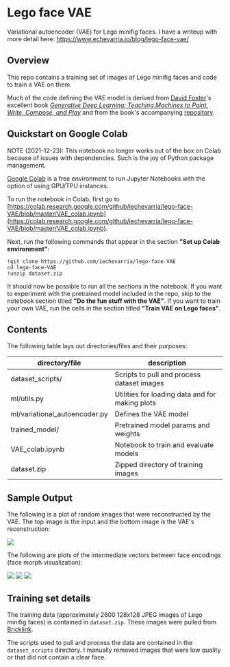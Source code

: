 # Lego face VAE

Variational autoencoder (VAE) for Lego minifig faces. I have a writeup with more
detail here: https://www.echevarria.io/blog/lego-face-vae/

## Overview

This repo contains a training set of images of Lego minifig faces and code to
train a VAE on them. 

Much of the code defining the VAE model is derived from 
[David Foster](https://github.com/davidADSP)'s excellent book
[*Generative Deep Learning: Teaching Machines to Paint, Write, Compose, and Play*](https://www.amazon.com/Generative-Deep-Learning-Teaching-Machines/dp/1492041947) and from the book's
accompanying [repository](https://github.com/davidADSP/GDL_code).

## Quickstart on Google Colab

NOTE (2021-12-23): This notebook no longer works out of the box on Colab because of issues with dependencies. Such is the joy of Python package management.

[Google Colab](https://colab.research.google.com/) is a free environment to run
Jupyter Notebooks with the option of using GPU/TPU instances.

To run the notebook in Colab, first go to
[https://colab.research.google.com/github/iechevarria/lego-face-VAE/blob/master/VAE_colab.ipynb](https://colab.research.google.com/github/iechevarria/lego-face-VAE/blob/master/VAE_colab.ipynb).

Next, run the following commands that appear in the section __"Set up Colab
environment"__:

```
!git clone https://github.com/iechevarria/lego-face-VAE
cd lego-face-VAE
!unzip dataset.zip
```

It should now be possible to run all the sections in the notebook. If you want
to experiment with the pretrained model included in the repo, skip to the
notebook section titled __"Do the fun stuff with the VAE"__. If you want to
train your own VAE, run the cells in the section titled
__"Train VAE on Lego faces"__. 

## Contents

The following table lays out directories/files and their purposes:

| directory/file                  | description                                            |
|---------------------------------|--------------------------------------------------------|
| dataset_scripts/                | Scripts to pull and process dataset images             |
| ml/utils.py                     | Utilities for loading data and for making plots        |
| ml/variational_autoencoder.py   | Defines the VAE model                                  |
| trained_model/                  | Pretrained model params and weights                    |
| VAE_colab.ipynb                 | Notebook to train and evaluate models                  |
| dataset.zip                     | Zipped directory of training images                    |

## Sample Output

The following is a plot of random images that were reconstructed by the VAE. The
top image is the input and the bottom image is the VAE's reconstruction: 

<img src="./docs/img/reconstruction.png">

The following are plots of the intermediate vectors between face encodings (face
morph visualization):

<img src="./docs/img/face-morph-1.png">
<img src="./docs/img/face-morph-2.png">
<img src="./docs/img/face-morph-3.png">

## Training set details

The training data (approximately 2600 128x128 JPEG images of Lego minifig faces)
is contained in `dataset.zip`. These images were pulled from [Bricklink](https://www.bricklink.com/).

The scripts used to pull and process the data are contained in the
`dataset_scripts` directory. I manually removed images that were low quality
or that did not contain a clear face.
